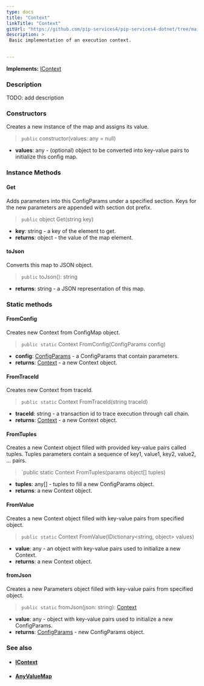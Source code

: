 ```yaml
---
type: docs
title: "Context"
linkTitle: "Context"
gitUrl: "https://github.com/pip-services4/pip-services4-dotnet/tree/main/pip-services4-components-dotnet"
description: > 
 Basic implementation of an execution context.

  
---
```


**Implements:** [IContext](../icontext)

### Description
TODO: add description


### Constructors
Creates a new instance of the map and assigns its value.

> `public` constructor(values: any = null)

- **values**: any - (optional) object to be converted into key-value pairs to initialize this config map.

### Instance Methods  

#### Get
Adds parameters into this ConfigParams under a specified section.
Keys for the new parameters are appended with section dot prefix.

> `public` object Get(string key)

- **key**: string - a key of the element to get.
- **returns**: object - the value of the map element.


#### toJson
Converts this map to JSON object.

> `public` toJson(): string

- **returns**: string - a JSON representation of this map.

### Static methods   

#### FromConfig
Creates new Context from ConfigMap object.

> `public static` Context FromConfig(ConfigParams config)

- **config**: [ConfigParams](../../config/config_params) - a ConfigParams that contain parameters.
- **returns**: [Context]() - a new Context object.

#### FromTraceId
Creates new Context from traceId.

> `public static` Context FromTraceId(string traceId)

- **traceId**: string - a transaction id to trace execution through call chain.
- **returns**: [Context]() - a new Context object.

#### FromTuples
Creates a new Context object filled with provided key-value pairs called tuples.
Tuples parameters contain a sequence of key1, value1, key2, value2, ... pairs.

> `public static Context FromTuples(params object[] tuples)

- **tuples**: any[] - tuples to fill a new ConfigParams object.
- **returns**: a new Context object.


#### FromValue
Creates a new Context object filled with key-value pairs from specified object.

> `public static` Context FromValue(IDictionary<string, object> values)

- **value**: any - an object with key-value pairs used to initialize a new Context.
- **returns**: a new Context object.

#### fromJson
Creates a new Parameters object filled with key-value pairs from specified object.

> `public static` fromJson(json: string): [Context]()

- **value**: any - object with key-value pairs used to initialize a new ConfigParams.
- **returns**: [ConfigParams](../../config/config_params) - new ConfigParams object.


### See also
- #### [IContext](../icontext)
- #### [AnyValueMap](../../../commons/data/any_value_map)
